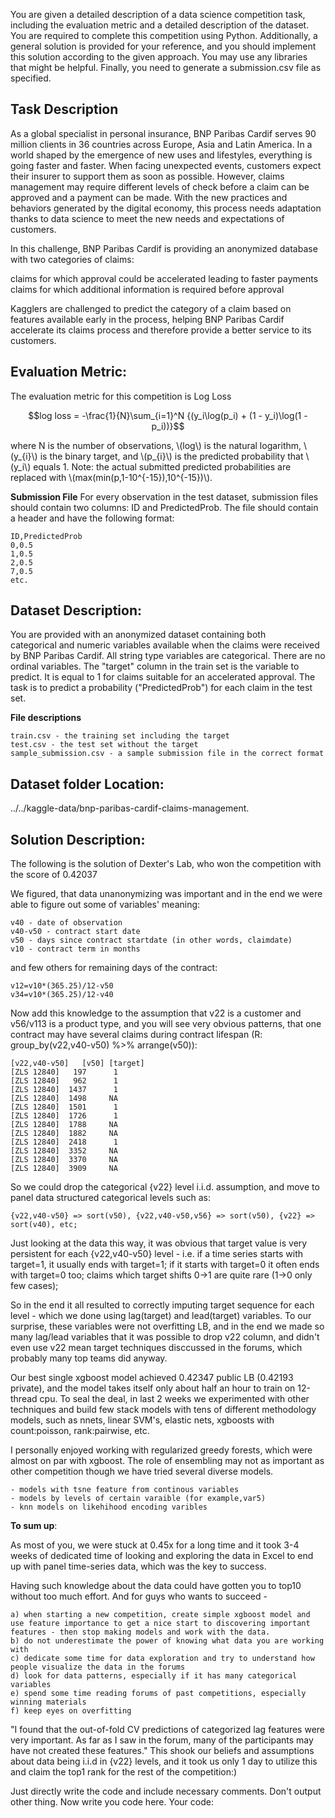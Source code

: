 You are given a detailed description of a data science competition task, including the evaluation metric and a detailed description of the dataset. You are required to complete this competition using Python. 
Additionally, a general solution is provided for your reference, and you should implement this solution according to the given approach. 
You may use any libraries that might be helpful.
Finally, you need to generate a submission.csv file as specified.

## Task Description
As a global specialist in personal insurance, BNP Paribas Cardif serves 90 million clients in 36 countries across Europe, Asia and Latin America.
In a world shaped by the emergence of new uses and lifestyles, everything is going faster and faster. When facing unexpected events, customers expect their insurer to support them as soon as possible. However, claims management may require different levels of check before a claim can be approved and a payment can be made. With the new practices and behaviors generated by the digital economy, this process needs adaptation thanks to data science to meet the new needs and expectations of customers.

In this challenge, BNP Paribas Cardif is providing an anonymized database with two categories of claims:

claims for which approval could be accelerated leading to faster payments
claims for which additional information is required before approval

Kagglers are challenged to predict the category of a claim based on features available early in the process, helping BNP Paribas Cardif accelerate its claims process and therefore provide a better service to its customers.

##  Evaluation Metric:
The evaluation metric for this competition is Log Loss

$$log loss = -\frac{1}{N}\sum_{i=1}^N {(y_i\log(p_i) + (1 - y_i)\log(1 - p_i))}$$

where N is the number of observations, \\(log\\) is the natural logarithm, \\(y_{i}\\) is the binary target, and \\(p_{i}\\) is the predicted probability that \\(y_i\\) equals 1.
Note: the actual submitted predicted probabilities are replaced with \\(max(min(p,1-10^{-15}),10^{-15})\\).

**Submission File**
For every observation in the test dataset, submission files should contain two columns: ID and PredictedProb. The file should contain a header and have the following format:
    
    ID,PredictedProb
    0,0.5
    1,0.5
    2,0.5
    7,0.5
    etc.

##  Dataset Description:
You are provided with an anonymized dataset containing both categorical and numeric variables available when the claims were received by BNP Paribas Cardif. All string type variables are categorical. There are no ordinal variables.
The "target" column in the train set is the variable to predict. It is equal to 1 for claims suitable for an accelerated approval.
The task is to predict a probability ("PredictedProb") for each claim in the test set.

**File descriptions**

    train.csv - the training set including the target
    test.csv - the test set without the target
    sample_submission.csv - a sample submission file in the correct format

## Dataset folder Location: 
../../kaggle-data/bnp-paribas-cardif-claims-management.

## Solution Description:
The following is the solution of Dexter's Lab, who won the competition with the score of 0.42037

We figured, that data unanonymizing was important and in the end we were able to figure out some of variables' meaning:

    v40 - date of observation
    v40-v50 - contract start date
    v50 - days since contract startdate (in other words, claimdate)
    v10 - contract term in months
    
and few others for remaining days of the contract:

    v12=v10*(365.25)/12-v50 
    v34=v10*(365.25)/12-v40

Now add this knowledge to the assumption that v22 is a customer and v56/v113 is a product type, 
and you will see very obvious patterns, that one contract may have several claims during contract lifespan (R: group_by(v22,v40-v50) %>% arrange(v50)):

    [v22,v40-v50]   [v50] [target]
    [ZLS 12840]   197      1
    [ZLS 12840]   962      1
    [ZLS 12840]  1437      1
    [ZLS 12840]  1498     NA
    [ZLS 12840]  1501      1
    [ZLS 12840]  1726      1
    [ZLS 12840]  1788     NA
    [ZLS 12840]  1882     NA
    [ZLS 12840]  2418      1
    [ZLS 12840]  3352     NA
    [ZLS 12840]  3370     NA
    [ZLS 12840]  3909     NA

So we could drop the categorical {v22} level i.i.d. assumption, and move to panel data structured categorical levels such as:

    {v22,v40-v50} => sort(v50), {v22,v40-v50,v56} => sort(v50), {v22} => sort(v40), etc; 
    
Just looking at the data this way, it was obvious that target value is very persistent for each {v22,v40-v50} level - 
i.e. if a time series starts with target=1, it usually ends with target=1; if it starts with target=0 it often ends with target=0 too; claims which target shifts 0->1 are quite rare (1->0 only few cases);

So in the end it all resulted to correctly imputing target sequence for each level - which we done using lag(target) and lead(target) variables. To our surprise, these variables were not overfitting LB, and in the end we made so many lag/lead variables that it was possible to drop v22 column, and didn't even use v22 mean target techniques disccussed in the forums, which probably many top teams did anyway.

Our best single xgboost model achieved 0.42347 public LB (0.42193 private), and the model takes itself only about half an hour to train on 12-thread cpu. To seal the deal, in last 2 weeks we experimented with other techniques and build few stack models with tens of different methodology models, such as nnets, linear SVM's, elastic nets, xgboosts with count:poisson, rank:pairwise, etc.

I personally enjoyed working with regularized greedy forests, which were almost on par with xgboost.
The role of ensembling may not as important as other competition though we have tried several diverse models. 

    - models with tsne feature from continous variables
    - models by levels of certain varaible (for example,var5) 
    - knn models on likehihood encoding varibles

**To sum up**: 

As most of you, we were stuck at 0.45x for a long time and it took 3-4 weeks of dedicated time of looking and exploring the data in Excel to end up with panel time-series data, which was the key to success.

Having such knowledge about the data could have gotten you to top10 without too much effort.
And for guys who wants to succeed - 

    a) when starting a new competition, create simple xgboost model and use feature importance to get a nice start to discovering important features - then stop making models and work with the data.
    b) do not underestimate the power of knowing what data you are working with
    c) dedicate some time for data exploration and try to understand how people visualize the data in the forums
    d) look for data patterns, especially if it has many categorical variables
    e) spend some time reading forums of past competitions, especially winning materials
    f) keep eyes on overfitting

"I found that the out-of-fold CV predictions of categorized lag features were very important. As far as I saw in the forum, many of the participants may have not created these features." This shook our beliefs and assumptions about data being i.i.d in {v22} levels, and it took us only 1 day to utilize this and claim the top1 rank for the rest of the competition:)


Just directly write the code and include necessary comments. Don't output other thing. Now write you code here. 
Your code: